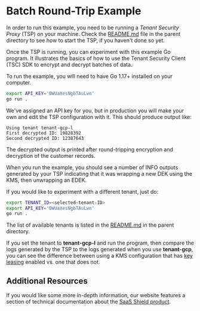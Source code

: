 # Batch Round-Trip Example

In order to run this example, you need to be running a _Tenant Security Proxy_ (TSP) on your machine.
Check the [README.md](../README.md) file in the parent directory to see how to start the TSP, if you haven't done so
yet.

Once the TSP is running, you can experiment with this example Go program. It illustrates the basics of how
to use the Tenant Security Client (TSC) SDK to encrypt and decrypt batches of data.

To run the example, you will need to have Go 1.17+ installed on your computer.

```bash
export API_KEY='0WUaXesNgbTAuLwn'
go run .
```

We've assigned an API key for you, but in production you will make your own and edit the TSP
configuration with it. This should produce output like:

```
Using tenant tenant-gcp-l
First decrypted ID: 19828392
Second decrypted ID: 12387643
```

The decrypted output is printed after round-tripping encryption and decryption of the customer records.

When you run the example, you should see a number of INFO outputs generated by your TSP indicating
that it was wrapping a new DEK using the KMS, then unwrapping an EDEK.

If you would like to experiment with a different tenant, just do:

```bash
export TENANT_ID=<selected-tenant-ID>
export API_KEY='0WUaXesNgbTAuLwn'
go run .
```

The list of available tenants is listed in the [README.md](../README.md) in the parent directory.

If you set the tenant to **tenant-gcp-l** and run the program, then compare the logs generated by the
TSP to the logs generated when you use **tenant-gcp**, you can see the difference
between using a KMS configuration that has [key leasing](https://ironcorelabs.com/docs/saas-shield/what-is-key-leasing/) enabled vs. one that does not.

## Additional Resources

If you would like some more in-depth information, our website features a section of technical
documentation about the [SaaS Shield product](https://ironcorelabs.com/docs/saas-shield/).
